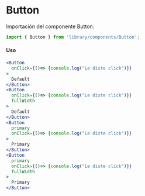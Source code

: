 # Button

Importación del componente Button.

```jsx
import { Button } from 'library/components/Button';
```

<!-- STORY -->

#### Uso

```jsx
<Button
  onClick={()=> {console.log("Le diste click")}}
>
  Default
</Button>
<Button
  onClick={()=> {console.log("Le diste click")}}
  fullWidth
>
  Default
</Button>
<Button
  primary
  onClick={()=> {console.log("Le diste click")}}
>
  Primary
</Button>
<Button
  primary
  onClick={()=> {console.log("Le diste click")}}
  fullWidth
>
  Primary
</Button>
```
